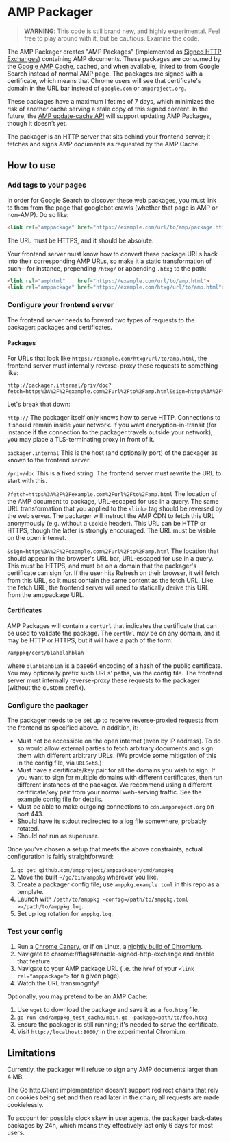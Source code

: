 # AMP Packager

> **WARNING**: This code is still brand new, and highly experimental. Feel free
> to play around with it, but be cautious. Examine the code.

The AMP Packager creates "AMP Packages" (implemented as [Signed HTTP
Exchanges](https://wicg.github.io/webpackage/draft-yasskin-httpbis-origin-signed-exchanges-impl.html))
containing AMP documents. These packages are consumed by the [Google AMP
Cache](https://www.ampproject.org/docs/fundamentals/how_cached), cached, and
when available, linked to from Google Search instead of normal AMP page. The
packages are signed with a certificate, which means that Chrome users will see
that certificate's domain in the URL bar instead of `google.com` or
`ampproject.org`.

These packages have a maximum lifetime of 7 days, which minimizes the risk of
another cache serving a stale copy of this signed content. In the future, the
[AMP update-cache API](https://developers.google.com/amp/cache/update-cache)
will support updating AMP Packages, though it doesn't yet.

The packager is an HTTP server that sits behind your frontend server; it
fetches and signs AMP documents as requested by the AMP Cache.

## How to use

### Add <link> tags to your pages

In order for Google Search to discover these web packages, you must link to them
from the page that googlebot crawls (whether that page is AMP or non-AMP). Do so
like:

```html
<link rel="amppackage" href="https://example.com/url/to/amp/package.html">
```

The URL must be HTTPS, and it should be absolute.

Your frontend server must know how to convert these package URLs back into their
corresponding AMP URLs, so make it a static transformation of such—for instance,
prepending `/htxg/` or appending `.htxg` to the path:

```html
<link rel="amphtml"    href="https://example.com/url/to/amp.html">
<link rel="amppackage" href="https://example.com/htxg/url/to/amp.html">
```

### Configure your frontend server

The frontend server needs to forward two types of requests to the packager:
packages and certificates.

#### Packages

For URLs that look like `https://example.com/htxg/url/to/amp.html`, the frontend
server must internally reverse-proxy these requests to something like:

```
http://packager.internal/priv/doc?fetch=https%3A%2F%2Fexample.com%2Furl%2Fto%2Famp.html&sign=https%3A%2F%2Fexample.com%2Furl%2Fto%2Famp.html
```

Let's break that down:

  `http://` The packager itself only knows how to serve HTTP. Connections to it
  should remain inside your network. If you want encryption-in-transit (for
  instance if the connection to the packager travels outside your network), you
  may place a TLS-terminating proxy in front of it.

  `packager.internal` This is the host (and optionally port) of the packager as
  known to the frontend server.

  `/priv/doc` This is a fixed string. The frontend server must rewrite
  the URL to start with this.

  `?fetch=https%3A%2F%2Fexample.com%2Furl%2Fto%2Famp.html` The location of the
  AMP document to package, URL-escaped for use in a query. The same URL
  transformation that you applied to the `<link>` tag should be reversed by the
  web server. The packager will instruct the AMP CDN to fetch this URL
  anonymously (e.g. without a `Cookie` header). This URL can be HTTP or HTTPS,
  though the latter is strongly encouraged. The URL must be visible on the open
  internet.

  `&sign=https%3A%2F%2Fexample.com%2Furl%2Fto%2Famp.html` The location that
  should appear in the browser's URL bar, URL-escaped for use in a query. This
  must be HTTPS, and must be on a domain that the packager's certificate can
  sign for. If the user hits Refresh on their browser, it will fetch from this
  URL, so it must contain the same content as the fetch URL. Like the fetch URL,
  the frontend server will need to statically derive this URL from the
  amppackage URL.

#### Certificates

AMP Packages will contain a `certUrl` that indicates the certificate that can be
used to validate the package. The `certUrl` may be on any domain, and it may be
HTTP or HTTPS, but it will have a path of the form:

```
/amppkg/cert/blahblahblah
```

where `blahblahblah` is a base64 encoding of a hash of the public certificate.
You may optionally prefix such URLs' paths, via the config file. The frontend
server must internally reverse-proxy these requests to the packager (without the
custom prefix).

### Configure the packager

The packager needs to be set up to receive reverse-proxied requests from the
frontend as specified above. In addition, it:

  * Must not be accessible on the open internet (even by IP address). To do so
    would allow external parties to fetch arbitrary documents and sign them with
    different arbitrary URLs. (We provide some mitigation of this in the config
    file, via `URLSet`s.)
  * Must have a certificate/key pair for all the domains you wish to sign. If
    you want to sign for multiple domains with different certificates, then run
    different instances of the packager. We recommend using a different
    certificate/key pair from your normal web-serving traffic. See the example
    config file for details.
  * Must be able to make outgoing connections to `cdn.ampproject.org` on port
    443.
  * Should have its stdout redirected to a log file somewhere, probably rotated.
  * Should not run as superuser.

<!-- TODO(twifkak): Add instructions for getting an API key or service account,
     after the Transformer API is in place. Maybe make a script that automates
     it using gcloud. -->

Once you've chosen a setup that meets the above constraints, actual
configuration is fairly straightforward:

  1. `go get github.com/ampproject/amppackager/cmd/amppkg`
  2. Move the built `~/go/bin/amppkg` wherever you like.
  3. Create a packager config file; use `amppkg.example.toml` in this repo as a template.
  4. Launch with `/path/to/amppkg -config=/path/to/amppkg.toml >>/path/to/amppkg.log`.
  5. Set up log rotation for `amppkg.log`.

### Test your config

  1. Run a [Chrome Canary](https://www.google.com/chrome/browser/canary.html),
     or if on Linux, a [nightly build of
     Chromium](https://www.chromium.org/getting-involved/download-chromium).
  2. Navigate to chrome://flags#enable-signed-http-exchange and enable that
     feature.
  3. Navigate to your AMP package URL (i.e. the `href` of your
     `<link rel="amppackage">` for a given page).
  4. Watch the URL transmogrify!

Optionally, you may pretend to be an AMP Cache:

  1. Use `wget` to download the package and save it as a `foo.htxg` file.
  2. `go run cmd/amppkg_test_cache/main.go -package=path/to/foo.htxg`
  3. Ensure the packager is still running; it's needed to serve the certificate.
  4. Visit `http://localhost:8000/` in the experimental Chromium.

## Limitations

Currently, the packager will refuse to sign any AMP documents larger than 4 MB.

The Go http.Client implementation doesn't support redirect chains that rely on
cookies being set and then read later in the chain; all requests are made
cookielessly.

To account for possible clock skew in user agents, the packager back-dates
packages by 24h, which means they effectively last only 6 days for most users.

